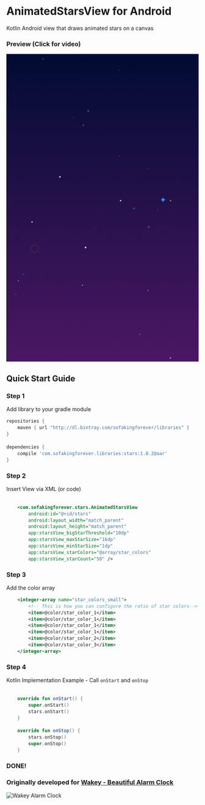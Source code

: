 # AnimatedStarsView for Android

Kotlin Android view that draws animated stars on a canvas


### Preview (Click for video)
[![Stars](https://github.com/sofakingforever/animated-stars-android/blob/master/screenshot.png?raw=true)](http://www.youtube.com/watch?v=mpwT7fZcn10)


## Quick Start Guide

### Step 1
Add library to your gradle module

```gradle
repositories {
    maven { url "http://dl.bintray.com/sofakingforever/libraries" }
}

dependencies {
    compile 'com.sofakingforever.libraries:stars:1.0.2@aar'
}
```

### Step 2
Insert View via XML (or code)

```xml

    <com.sofakingforever.stars.AnimatedStarsView
        android:id="@+id/stars"
        android:layout_width="match_parent"
        android:layout_height="match_parent"
        app:starsView_bigStarThreshold="10dp"
        app:starsView_maxStarSize="16dp"
        app:starsView_minStarSize="1dp"
        app:starsView_starColors="@array/star_colors"
        app:starsView_starCount="50" />
```

### Step 3
Add the color array
```xml
    <integer-array name="star_colors_small">
        <!-- This is how you can configure the ratio of star colors-->
        <item>@color/star_color_1</item>
        <item>@color/star_color_1</item>
        <item>@color/star_color_1</item>
        <item>@color/star_color_1</item>
        <item>@color/star_color_2</item>
        <item>@color/star_color_3</item>
    </integer-array>
```

### Step 4
Kotlin Implementation Example - Call `onStart` and `onStop`
```kotlin

    override fun onStart() {
        super.onStart()
        stars.onStart()
    }

    override fun onStop() {
        stars.onStop()
        super.onStop()
    }
```
### DONE!

### Originally developed for [Wakey - Beautiful Alarm Clock](https://play.google.com/store/apps/details?id=com.sofaking.moonworshipper&hl=en_US)

![Wakey Alarm Clock](https://cdn-images-1.medium.com/max/2000/1*DhcklS1xNZwHogX0wDQEyw.png)
